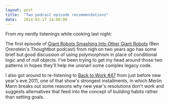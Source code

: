 ```yaml
---
layout: post
title:  "Two podcast episode recommendations"
date:   2014-02-17 14:00:00
---
```


From my nerdly listenings while cooking last night:

The first episode of [Giant Robots Smashing Into Other Giant Robots](http://podcasts.thoughtbot.com/giantrobots/1) (Ben Orenstein's Thoughtbot podcast) from nigh on two years ago has some brief but good discussion of using polymorphism in place of conditional logic and of null objects. I've been trying to get my head around those two patterns in hopes they'll help me unsnarl some complex legacy code.

I also got around to re-listening to [Back to Work #47](http://5by5.tv/b2w/47) from just before new year's eve 2011, one of that show's strongest installments, in which Merlin Mann breaks out some reasons why new year's resolutions don't work and suggests alternatives that feed into the concept of building habits rather than setting goals. 

